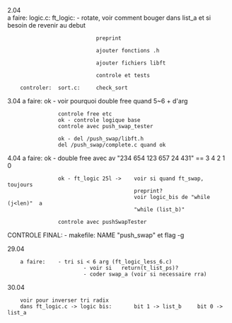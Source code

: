2.04	
		a faire:	logic.c:	ft_logic:	- rotate, voir comment bouger dans 
											list_a et si besoin de revenir au debut
											
								preprint

								ajouter fonctions .h

								ajouter fichiers libft

								controle et tests 
					
		controler:	sort.c:		check_sort


3.04
		a faire:	ok - voir pourquoi double free quand  5~6 + d'arg

					controle free etc
					ok - controle logique base
					controle avec push_swap_tester

					ok - del /push_swap/libft.h
					del /push_swap/complete.c quand ok

4.04	a faire:	ok - double free avec av "234 654 123 657 24 431" == 3 4 2 1 0

					ok - ft_logic 25l ->	voir si quand ft_swap, toujours
											preprint?
											voir logic_bis de "while (j<len)"  a 
											"while (list_b)"

					controle avec pushSwapTester



CONTROLE FINAL:		- makefile: NAME "push_swap" et flag -g
					

29.04

		a faire:	- tri si < 6 arg (ft_logic_less_6.c)
							- voir si	return(t_list_ps)?
							- coder swap_a (voir si necessaire rra)


30.04

		voir pour inverser tri radix 		
		dans ft_logic.c -> logic bis:		bit 1 -> list_b		bit 0 -> list_a							

